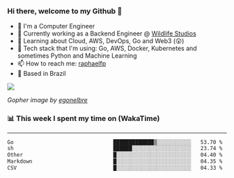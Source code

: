### Hi there, welcome to my Github 👋

- 📖 I'm a Computer Engineer
- 🔭 Currently working as a Backend Engineer @ [Wildlife Studios](https://wildlifestudios.com/)
- 🌱 Learning about Cloud, AWS, DevOps, Go and Web3 (😲)
- 🚀 Tech stack that I'm using: Go, AWS, Docker, Kubernetes and sometimes Python and Machine Learning
- 📫 How to reach me: [raphaelfp](https://linkedin.com/in/raphaelfp)
- 🏡 Based in Brazil

![](https://github.com/raphaelfp/gophers/blob/master/.thumb/animation/morning-coffee-3x.gif)

*Gopher image by [egonelbre](https://github.com/egonelbre/)*

### 📊 This week I spent my time on (WakaTime)

---

<!--START_SECTION:waka-->

```txt
Go                                █████████████▒░░░░░░░░░░░   53.70 %
sh                                ██████░░░░░░░░░░░░░░░░░░░   23.74 %
Other                             █░░░░░░░░░░░░░░░░░░░░░░░░   04.40 %
Markdown                          █░░░░░░░░░░░░░░░░░░░░░░░░   04.35 %
CSV                               █░░░░░░░░░░░░░░░░░░░░░░░░   04.33 %
```

<!--END_SECTION:waka-->
